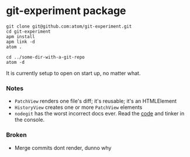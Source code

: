 # git-experiment package

```
git clone git@github.com:atom/git-experiment.git
cd git-experiment
apm install
apm link -d
atom .

cd ../some-dir-with-a-git-repo
atom -d
```

It is currently setup to open on start up, no matter what.

### Notes

* `PatchView` renders one file's diff; it's reusable; it's an HTMLElement
* `HistoryView` creates one or more `PatchView` elements
* `nodegit` has the worst incorrect docs ever. Read the [code](https://github.com/nodegit/nodegit/tree/master/lib) and tinker in the console.

### Broken

* Merge commits dont render, dunno why
